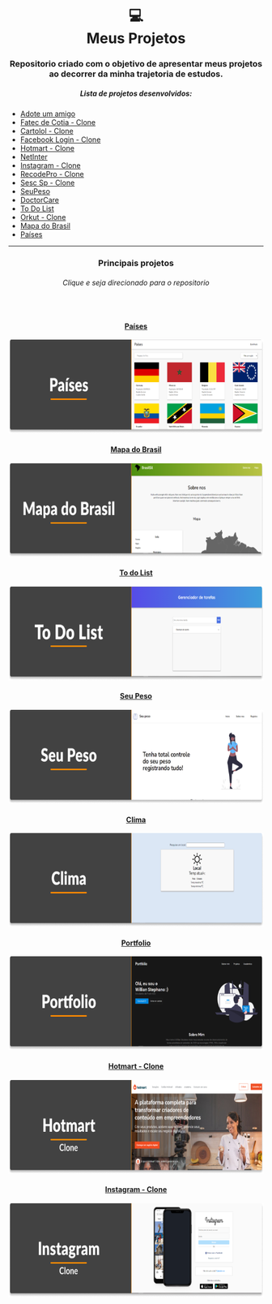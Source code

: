 <h1 align="center">
  💻<br>Meus Projetos
</h1>

<h3 align="center">
  Repositorio criado com o objetivo de apresentar meus projetos ao decorrer da minha trajetoria de estudos.
</h3>

<h5 align="center">
 Lista de projetos desenvolvidos:
</h5>

<ul>
  <li><a href="https://github.com/WillianStephano/Adote-um-Amigo">Adote um amigo </a></li>
  <li><a href="https://github.com/WillianStephano/Fatec-Cotia__Clone">Fatec de Cotia - Clone</a></li>
  <li><a href="https://github.com/WillianStephano/Cartolol__Clone">Cartolol - Clone</a></li>
  <li><a href="https://github.com/WillianStephano/Facebook__Clone/">Facebook Login - Clone</a></li>
  <li><a href="https://github.com/WillianStephano/Hotmart__Clone/">Hotmart - Clone</a></li>
  <li><a href="https://github.com/WillianStephano/NetInter">NetInter</a></li>
  <li><a href="https://github.com/WillianStephano/Instagram-Clone">Instagram - Clone</a></li>
  <li><a href="https://github.com/WillianStephano/RecodePro-Clone">RecodePro - Clone</a></li>
  <li><a href="https://github.com/WillianStephano/SescSP-Clone">Sesc Sp - Clone</a></li>
  <li><a href="https://github.com/WillianStephano/Seu-Peso">SeuPeso</a></li>
  <li><a href="https://github.com/WillianStephano/DoctorCare">DoctorCare</a></li>
  <li><a href="https://github.com/WillianStephano/To-Do-List">To Do List</a></li>
  <li><a href="https://github.com/WillianStephano/Orkut-Clone">Orkut - Clone</a></li>
  <li><a href="https://github.com/WillianStephano/Mapa-do-Brasil">Mapa do Brasil</a></li>
  <li><a href="https://github.com/WillianStephano/Paises">Países</a></li>
</ul>

<hr>
<h3 align="center">
  Principais projetos
</h3>
<h6 align="center">
  Clique e seja direcionado para o repositorio
</h6>

<br>

<a href="https://github.com/WillianStephano/Paises">
  <h4 align="center">Países</h4>
  <p align="center">
    <img src="Banner/Paises-Banner.png" width="100%" height="185px"/>
  </p>
</a>


<a href="https://github.com/WillianStephano/Mapa-do-Brasil">
  <h4 align="center">Mapa do Brasil</h4>
  <p align="center">
    <img src="Banner/MapaDoBR-Banner.png" width="100%" height="185px"/>
  </p>
</a>

<a href="https://github.com/WillianStephano/To-do-List">
  <h4 align="center">To do List</h4>
  <p align="center">
    <img src="Banner/ToDoList-Banner.png" width="100%" height="185px"/>
  </p>
</a>

<a href="https://github.com/WillianStephano/Seu-Peso">
  <h4 align="center">Seu Peso</h4>
  <p align="center">
    <img src="Banner/SeuPeso-Banner.png" width="100%" height="185px"/>
  </p>
</a>

<a href="https://github.com/WillianStephano/Clima">
  <h4 align="center">Clima</h4>
  <p align="center">
    <img src="Banner/Clima-Banner.png" width="100%" height="185px"/>
  </p>
</a>

<a href="https://github.com/WillianStephano/Portfolio">
  <h4 align="center">Portfolio</h4>
  <p align="center">
    <img src="Banner/Portfolio-Banner.png" width="100%" height="185px"/>
  </p>
</a>

<a href="https://github.com/WillianStephano/Hotmart__Clone">
  <h4 align="center">Hotmart - Clone</h4>
  <p align="center">
    <img src="Banner/HotmartClone-Banner.png" width="100%" height="185px"/>
  </p>
</a>


<a href="https://github.com/WillianStephano/Instagram-Clone">
  <h4 align="center">Instagram - Clone</h4>
  <p align="center">
    <img src="Banner/InstaClone-Banner.png" width="100%" height="185px"/>
  </p>
</a>

